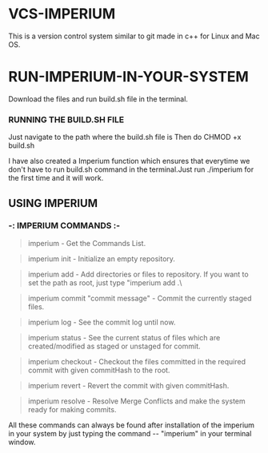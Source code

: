 # VCS-IMPERIUM
This is a version control system similar to git made in c++ for Linux and Mac OS.

# RUN-IMPERIUM-IN-YOUR-SYSTEM
Download the files and run build.sh file in the  terminal.

### RUNNING THE BUILD.SH FILE
Just navigate to the path where the build.sh file is
Then do CHMOD +x build.sh

I have also created a Imperium function which ensures that everytime we don't have to run build.sh command in the terminal.Just run ./imperium for the first time and it will work.

## USING IMPERIUM


### -:   IMPERIUM COMMANDS   :-

> imperium - Get the Commands List.

> imperium init - Initialize an empty repository.

> imperium add <path> - Add directories or files to repository. If you want to set the path as root, just type \"imperium add .\

> imperium commit \"commit message\" - Commit the currently staged files.

> imperium log - See the commit log until now.

> imperium status - See the current status of files which are created/modified as staged or unstaged for commit.

> imperium checkout <commitHashID> - Checkout the files committed in the required commit with given commitHash to the root.

> imperium revert <commitHashID> - Revert the commit with given commitHash.

> imperium resolve - Resolve Merge Conflicts and make the system ready for making commits.

All these commands can always be found after installation of the imperium in your system by just typing the command -- "imperium" in your terminal window.